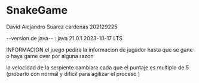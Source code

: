 # SnakeGame

David Alejandro Suarez cardenas
202129225

--version de java-- :  java 21.0.1 2023-10-17 LTS


INFORMACION
el juego pedira la informacion de jugador hasta que se gane o haya game over por alguna razon

la velocidad de la serpiente cambiara cada que el puntaje es multiplo de 5 (probarlo con normal 
y dificil para agilizar el proceso )




